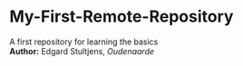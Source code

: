 # My-First-Remote-Repository
A first repository for learning the basics  
**Author:** Edgard Stultjens, *Oudenaarde*
